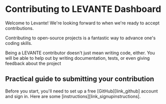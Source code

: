 # Contributing to LEVANTE Dashboard

Welcome to Levante! We're looking forward to when we're ready to accept contributions.

Contributing to open-source projects is a fantastic way to advance one's coding skills.

Being a LEVANTE contributor doesn't just mean writing code, either.
You will be able to help out by writing documentation, tests, or even giving
feedback about the project

## Practical guide to submitting your contribution

Before you start, you'll need to set up a free [GitHub][link_github] account
and sign in. Here are some [instructions][link_signupinstructions].

